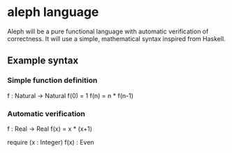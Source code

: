 # aleph language

Aleph will be a pure functional language with automatic verification of correctness. It will use a simple, mathematical syntax inspired from Haskell.

## Example syntax

### Simple function definition

f : Natural -> Natural
f(0) = 1
f(n) = n * f(n-1)

### Automatic verification

f : Real -> Real
f(x) = x * (x+1)

require (x : Integer)
    f(x) : Even

